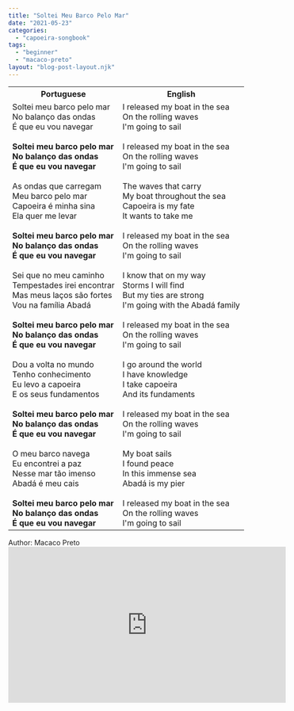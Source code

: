```yaml
---
title: "Soltei Meu Barco Pelo Mar"
date: "2021-05-23"
categories: 
  - "capoeira-songbook"
tags: 
  - "beginner"
  - "macaco-preto"
layout: "blog-post-layout.njk"
---
```


<table class="capoeira-table">
    <tr class="header-row">
        <th>Portuguese</th>
        <th>English</th>
    </tr>
    <tr>
        <td>
            Soltei meu barco pelo mar<br>
            No balanço das ondas<br>
            É que eu vou navegar<br>
            <br>
            <strong>Soltei meu barco pelo mar<br>
            No balanço das ondas<br>
            É que eu vou navegar</strong><br>
            <br>
            As ondas que carregam<br>
            Meu barco pelo mar<br>
            Capoeira é minha sina<br>
            Ela quer me levar<br>
            <br>
            <strong>Soltei meu barco pelo mar<br>
            No balanço das ondas<br>
            É que eu vou navegar</strong><br>
            <br>
            Sei que no meu caminho<br>
            Tempestades irei encontrar<br>
            Mas meus laços são fortes<br>
            Vou na família Abadá<br>
            <br>
            <strong>Soltei meu barco pelo mar<br>
            No balanço das ondas<br>
            É que eu vou navegar</strong><br>
            <br>
            Dou a volta no mundo<br>
            Tenho conhecimento<br>
            Eu levo a capoeira<br>
            E os seus fundamentos<br>
            <br>
            <strong>Soltei meu barco pelo mar<br>
            No balanço das ondas<br>
            É que eu vou navegar</strong><br>
            <br>
            O meu barco navega<br>
            Eu encontrei a paz<br>
            Nesse mar tão imenso<br>
            Abadá é meu cais<br>
            <br>
            <strong>Soltei meu barco pelo mar<br>
            No balanço das ondas<br>
            É que eu vou navegar</strong>
        </td>
        <td>
            I released my boat in the sea<br>
            On the rolling waves<br>
            I'm going to sail<br>
            <br>
            I released my boat in the sea<br>
            On the rolling waves<br>
            I'm going to sail<br>
            <br>
            The waves that carry<br>
            My boat throughout the sea<br>
            Capoeira is my fate<br>
            It wants to take me<br>
            <br>
            I released my boat in the sea<br>
            On the rolling waves<br>
            I'm going to sail<br>
            <br>
            I know that on my way<br>
            Storms I will find<br>
            But my ties are strong<br>
            I'm going with the Abadá family<br>
            <br>
            I released my boat in the sea<br>
            On the rolling waves<br>
            I'm going to sail<br>
            <br>
            I go around the world<br>
            I have knowledge<br>
            I take capoeira<br>
            And its fundaments<br>
            <br>
            I released my boat in the sea<br>
            On the rolling waves<br>
            I'm going to sail<br>
            <br>
            My boat sails<br>
            I found peace<br>
            In this immense sea<br>
            Abadá is my pier<br>
            <br>
            I released my boat in the sea<br>
            On the rolling waves<br>
            I'm going to sail
        </td>
    </tr>
</table>

<figcaption>
Author: Macaco Preto
</figcaption>

<iframe width="560" height="315" src="https://www.youtube.com/embed/FBQ6PwizFl0" title="YouTube video player" frameborder="0" allow="accelerometer; autoplay; clipboard-write; encrypted-media; gyroscope; picture-in-picture" allowfullscreen></iframe>